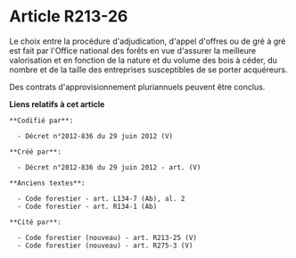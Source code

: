 # Article R213-26

Le choix entre la procédure d'adjudication, d'appel d'offres ou de gré à gré est fait par l'Office national des forêts en vue
d'assurer la meilleure valorisation et en fonction de la nature et du volume des bois à céder, du nombre et de la taille des
entreprises susceptibles de se porter acquéreurs.

Des contrats d'approvisionnement pluriannuels peuvent être conclus.

**Liens relatifs à cet article**

	**Codifié par**:

	  - Décret n°2012-836 du 29 juin 2012 (V)

	**Créé par**:

	  - Décret n°2012-836 du 29 juin 2012 - art. (V)

	**Anciens textes**:

	  - Code forestier - art. L134-7 (Ab), al. 2
	  - Code forestier - art. R134-1 (Ab)

	**Cité par**:

	  - Code forestier (nouveau) - art. R213-25 (V)
	  - Code forestier (nouveau) - art. R275-3 (V)
